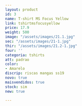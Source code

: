 ```yaml
---
layout: product
id: 3
name: T-shirt MS Focus Yellow
link: tshirtmsfocusyellow
price: 17.9
weight: 500
image: "/assets/images/21.1.jpg"
sec: "/assets/images/21-1.jpg"
thir: "/assets/images/21.2-1.jpg"
four: ''
categoria: tshirts
att: padrao
color:
- Amarelo
discrip: riscas mangas ss19
novo: true
maisvendidos: true
stock: sim
new: true

---
```

